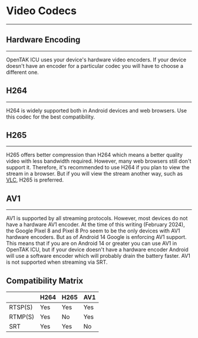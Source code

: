 # Video Codecs
***

## Hardware Encoding
***
OpenTAK ICU uses your device's hardware video encoders. If your device doesn't have an encoder for a particular codec
you will have to choose a different one.

## H264
***
H264 is widely supported both in Android devices and web browsers. Use this codec for the best compatibility.

## H265
***
H265 offers better compression than H264 which means a better quality video with less bandwidth required. 
However, many web browsers still don't support it. Therefore, it's recommended to use H264 if you plan to view the stream
in a browser. But if you will view the stream another way, such as [VLC](https://www.videolan.org/), H265 is preferred.

## AV1
***
AV1 is supported by all streaming protocols. However, most devices do not have a hardware AV1 encoder. At the time of this
writing (February 2024), the Google Pixel 8 and Pixel 8 Pro seem to be the only devices with AV1 hardware encoders. But as
of Android 14 Google is enforcing AV1 support. This means that if you are on Android 14 or greater you can use AV1 in 
OpenTAK ICU, but if your device doesn't have a hardware encoder Android will use a software encoder which will probably
drain the battery faster. AV1 is not supported when streaming via SRT.

## Compatibility Matrix
|        | H264 | H265 |AV1|
|--------|------|------|--|
| RTSP(S) | Yes  | Yes  |Yes|
|RTMP(S)|Yes| No   |Yes|
|SRT|Yes| Yes  |No|